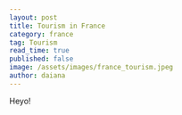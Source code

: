 ```yaml
---
layout: post
title: Tourism in France
category: france
tag: Tourism
read_time: true
published: false
image: /assets/images/france_tourism.jpeg
author: daiana
---
```

Heyo!
